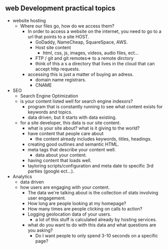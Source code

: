 ## web Development practical topics
- website hosting
  - Where our files go, how do we access them?
    - In order to access a website on the internet, you need to go to a url that points to a site HOST. 
      - GoDaddy, NameCheap, SquareSpace, AWS.
      - Host site content
        - html, css, js, images, videos, audio files, ect...
      - FTP / git and git remotes=> to a remote dirctory
      - think of this a s a directory that lives in the cloud that can accept http requests. 
    - accessing this is just a matter of buying an adress. 
      - domain name registrars. 
      - CNAME
- SEO
  - Search Engine Optimization
  - is your content listed well for search engine indexors?
    - program that is constantly running to see what content exists for keywords and topics.  
    - data driven, but it starts with data existing. 
  - for a site developer, this data is our site content.  
    - what is your site about? what is it giving to the world?
    - have content that people care about
      - the content already includes keywords, titles, headings. 
    - creating good outlines and semantic HTML. 
    - meta tags that describe your content well. 
      - data about your content. 
    - having content that loads well. 
    - tayloring scripts/configuration and meta date to specific 3rd parties (google ect...). 
- Analytics
  - data driven
  - how users are engaging with your content. 
    - The data we're talking about is the collection of stats involving user engagement. 
    - How long are people looking at my homepage?
    - How many times are people clicking on calls to action?
    - Logging geolocation data of your users. 
      - a lot of this stuff is calculated already by hosting services.  
    - what do you want to do with this data and what questions are you asking?
      - Do I want people to only spend 3-10 seconds on a specific page?
  